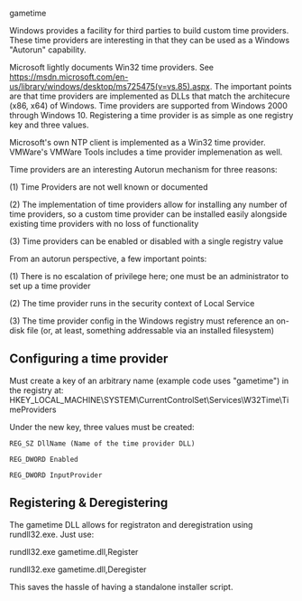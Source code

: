 gametime

Windows provides a facility for third parties to build custom time providers.  These time providers are interesting in that they can be used as a Windows "Autorun" capability.

Microsoft lightly documents Win32 time providers.  See https://msdn.microsoft.com/en-us/library/windows/desktop/ms725475(v=vs.85).aspx.  The important points are that time providers are implemented as DLLs that match the architecure (x86, x64) of Windows.  Time providers are supported from Windows 2000 through Windows 10.  Registering a time provider is as simple as one registry key and three values.

Microsoft's own NTP client is implemented as a Win32 time provider.  VMWare's VMWare Tools includes a time provider implemenation as well.

Time providers are an interesting Autorun mechanism for three reasons:

(1) Time Providers are not well known or documented

(2) The implementation of time providers allow for installing any number of time providers, so a custom time provider can be   installed easily alongside existing time providers with no loss of functionality

(3) Time providers can be enabled or disabled with a single registry value

From an autorun perspective, a few important points:

(1) There is no escalation of privilege here; one must be an administrator to set up a time provider

(2) The time provider runs in the security context of Local Service 

(3) The time provider config in the Windows registry must reference an on-disk file (or, at least, something addressable via an installed filesystem)

Configuring a time provider
---------------------------

Must create a key of an arbitrary name (example code uses "gametime") in the registry at:
    HKEY_LOCAL_MACHINE\SYSTEM\CurrentControlSet\Services\W32Time\TimeProviders
    
Under the new key, three values must be created:

    REG_SZ DllName (Name of the time provider DLL)
    
    REG_DWORD Enabled
    
    REG_DWORD InputProvider

Registering & Deregistering 
---------------------------

The gametime DLL allows for registraton and deregistration using rundll32.exe.  Just use:

  rundll32.exe gametime.dll,Register
  
  rundll32.exe gametime.dll,Deregister
  
This saves the hassle of having a standalone installer script.
